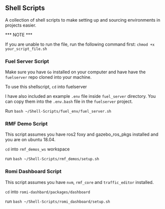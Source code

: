 ## Shell Scripts

A collection of shell scripts to make setting up and sourcing environments in projects easier.

*** NOTE ***

If you are unable to run the file, run the following command first: `chmod +x your_script_file.sh`

### Fuel Server Script

Make sure you have `Go` installed on your computer and have have the `fuelserver` repo cloned into your machine.

To use this shellscript, `cd` into fuelserver

I have also included an example `.env` file inside `fuel_server` directory. You can copy them into the `.env.bash` file in the `fuelserver` project.

Run `bash ~/Shell-Scripts/fuel_env/fuel_server.sh` 

### RMF Demo Script

This script assumes you have ros2 foxy and gazebo_ros_pkgs installed and you are on ubuntu 18.04.

`cd` into `rmf_demos_ws` workspace

run `bash ~/Shell-Scripts/rmf_demos/setup.sh`

### Romi Dashboard Script

This script assumes you have `nvm`, `rmf_core` and `traffic_editor` installed.

`cd` into `romi-dashbard/packages/dashboard`

run `bash ~/Shell-Scripts/romi_dashboard/setup.sh`

